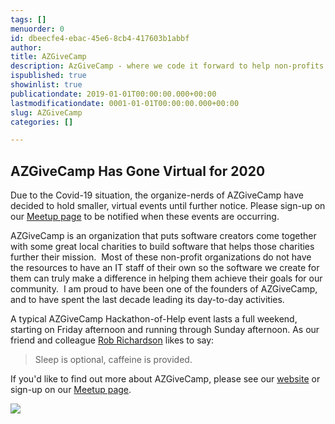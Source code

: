 ```yaml
---
tags: []
menuorder: 0
id: dbeecfe4-ebac-45e6-8cb4-417603b1abbf
author: 
title: AZGiveCamp
description: AzGiveCamp - where we code it forward to help non-profits in need.
ispublished: true
showinlist: true
publicationdate: 2019-01-01T00:00:00.000+00:00
lastmodificationdate: 0001-01-01T00:00:00.000+00:00
slug: AZGiveCamp
categories: []

---
```

## AZGiveCamp Has Gone Virtual for 2020

Due to the Covid-19 situation, the organize-nerds of AZGiveCamp have decided to hold smaller, virtual events until further notice. Please sign-up on our [Meetup page](http://meetup.com/azgivecamp) to be notified when these events are occurring.

AZGiveCamp is an organization that puts software creators come together with some great local charities to build software that helps those charities further their mission.  Most of these non-profit organizations do not have the resources to have an IT staff of their own so the software we create for them can truly make a difference in helping them achieve their goals for our community.  I am proud to have been one of the founders of AZGiveCamp, and to have spent the last decade leading its day-to-day activities.

A typical AZGiveCamp Hackathon-of-Help event lasts a full weekend, starting on Friday afternoon and running through Sunday afternoon. As our friend and colleague [Rob Richardson](http://twitter.com/rob_rich) likes to say:

> Sleep is optional, caffeine is provided.

If you'd like to find out more about AZGiveCamp, please see our [website](http://azgivecamp.org) or sign-up on our [Meetup page](http://meetup.com/azgivecamp).

![](../images/2018%2f10%2fAZGiveCamp_600Wide.jpg)
